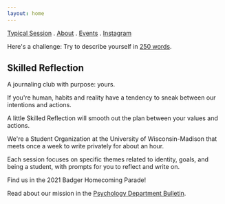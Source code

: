 ```yaml
---
layout: home
---
```



[Typical Session](every_session.md) . [About](about.md) . [Events](club_meetings.md) . [Instagram](https://www.instagram.com/skilledreflection/)

Here's a challenge: Try to describe yourself in [250 words](self250.md).  

## Skilled Reflection  
A journaling club with purpose: yours.

If you're human, habits and reality
have a tendency to sneak between 
our intentions and actions.

A little Skilled Reflection 
will smooth out the plan between your values and actions. 

We're a Student Organization 
at the University of Wisconsin-Madison 
that meets once a week to write privately for about an hour.

Each session focuses on specific themes related to identity, goals, and being a student, with prompts for you to reflect and write on.

Find us in the 2021 Badger Homecoming Parade!

Read about our mission in the [Psychology Department Bulletin](https://psych.wisc.edu/news/when-personal-experience-meets-psychology-michael-koranda/).

  
